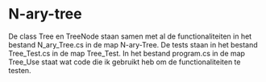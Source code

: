 # N-ary-tree
De class Tree en TreeNode staan samen met al de functionaliteiten in het bestand N_ary_Tree.cs in de map N-ary-Tree.
De tests staan in het bestand Tree_Test.cs in de map Tree_Test.
In het bestand program.cs in de map Tree_Use staat wat code die ik gebruikt heb om de functionaliteiten te testen.

